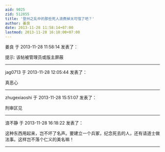 ```yaml
---
aid: 9025
zid: 512855
title: '登州之乱中的那些死人浪费掉太可惜了吧？'
author: 姜良
date: 2013-11-28 11:58:14+07:00
lastmod: 2013-11-28 16:18:00+07:00
---
```


姜良 于 2013-11-28 11:58:14 发表了：

提示: 该帖被管理员或版主屏蔽

---------

jag0713 于 2013-11-28 12:05:44 发表了：

真恶心

---------

zhugexiaoshi 于 2013-11-28 15:51:07 发表了：

刑审区见

---------

浪不静 于 2013-11-28 16:18:22 发表了：

这种东西用起来，岂不坏了名声。要建立一个兵冢，纪念死去的人，还有请道士做法事。这样岂不落个仁义的美名嘛！

---------


